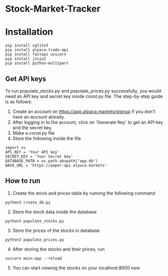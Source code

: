 # Stock-Market-Tracker
# Installation
```
pip install sqlite3
pip install alpaca-trade-api
pip install fastapi uvicorn
pip install jinja2
pip install python-multipart
```
## Get API keys
To run populate_stocks.py and populate_prices.py successfully, you would need an API key and secret key inside const.py file.
The step-by-step guide is as follows:
1. Create an account on https://app.alpaca.markets/signup if you don't have an account already.
2. After logging in to the account, click on 'Generate Key' to get an API key and the secret key.
3. Make a const.py file
4. Store the following inside the file
```
import os
API_KEY = 'Your API key'
SECRET_KEY = 'Your Secret key'
DATABASE_PATH = os.path.abspath("app.db")
BASE_URL = 'https://paper-api.alpaca.markets'
```
## How to run
1. Create the stock and prices table by running the following command
```
python3 create_db.py
```
2. Store the stock data inside the database
```
python3 populate_stocks.py
```
3. Store the prices of the stocks in database
```
python3 populate_prices.py
```
4. After storing the stocks and their prices, run
```
uvicorn main:app --reload
```
5. You can start viewing the stocks on your localhost:8000 now
